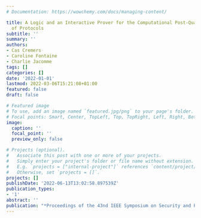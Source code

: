 ```yaml
---
# Documentation: https://wowchemy.com/docs/managing-content/

title: A Logic and an Interactive Prover for the Computational Post-Quantum Security
  of Protocols
subtitle: ''
summary: ''
authors:
- Cas Cremers
- Caroline Fontaine
- Charlie Jacomme
tags: []
categories: []
date: '2022-01-01'
lastmod: 2022-03-06T15:21:08+01:00
featured: false
draft: false

# Featured image
# To use, add an image named `featured.jpg/png` to your page's folder.
# Focal points: Smart, Center, TopLeft, Top, TopRight, Left, Right, BottomLeft, Bottom, BottomRight.
image:
  caption: ''
  focal_point: ''
  preview_only: false

# Projects (optional).
#   Associate this post with one or more of your projects.
#   Simply enter your project's folder or file name without extension.
#   E.g. `projects = ["internal-project"]` references `content/project/deep-learning/index.md`.
#   Otherwise, set `projects = []`.
projects: []
publishDate: '2022-06-13T13:02:58.897539Z'
publication_types:
- '1'
abstract: ''
publication: "*Proceedings of the 43nd IEEE Symposium on Security and Privacy (S&P'22)*"
---
```

